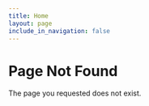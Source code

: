 ```yaml
---
title: Home
layout: page
include_in_navigation: false
---
```


# Page Not Found

The page you requested does not exist.